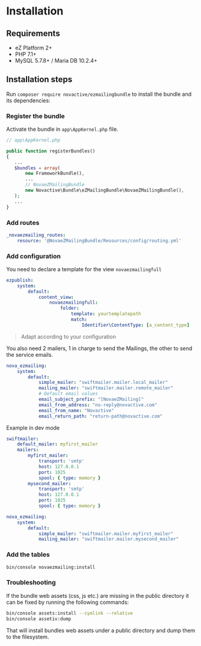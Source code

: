 # Installation

## Requirements

* eZ Platform 2+
* PHP 7.1+
* MySQL 5.7.8+ / Maria DB 10.2.4+

## Installation steps

Run `composer require novactive/ezmailingbundle` to install the bundle and its dependencies:

### Register the bundle

Activate the bundle in `app\AppKernel.php` file.

```php
// app\AppKernel.php

public function registerBundles()
{
   ...
   $bundles = array(
       new FrameworkBundle(),
       ...
       // NovaeZMailingBundle
       new Novactive\Bundle\eZMailingBundle\NovaeZMailingBundle(),
   );
   ...
}
```

### Add routes

```yaml
_novaezmailing_routes:
    resource: '@NovaeZMailingBundle/Resources/config/routing.yml'
```

### Add configuration

You need to declare a template for the view `novaezmailingfull`

```yaml
ezpublish:
    system:
        default:
            content_view:
                novaezmailingfull:
                    folder:
                        template: yourtemplatepath
                        match:
                            Identifier\ContentType: [a_content_type]
```

> Adapt according to your configuration


You also need 2 mailers, 1 in charge to send the Mailings, the other to send the service emails.

```yaml
nova_ezmailing:
    system:
        default:
            simple_mailer: "swiftmailer.mailer.local_mailer"
            mailing_mailer: "swiftmailer.mailer.remote_mailer"
            # Default email values
            email_subject_prefix: "[NovaeZMailing]"
            email_from_address: "no-reply@novactive.com"
            email_from_name: "Novactive"
            email_return_path: "return-path@novactive.com"
```

Example in dev mode

```yaml
swiftmailer:
    default_mailer: myfirst_mailer
    mailers:
        myfirst_mailer:
            transport: 'smtp'
            host: 127.0.0.1
            port: 1025
            spool: { type: memory }
        mysecond_mailer:
            transport: 'smtp'
            host: 127.0.0.1
            port: 1025
            spool: { type: memory }

nova_ezmailing:
    system:
        default:
            simple_mailer: "swiftmailer.mailer.myfirst_mailer"
            mailing_mailer: "swiftmailer.mailer.mysecond_mailer"
```


### Add the tables

```bash
bin/console novaezmailing:install
```

### Troubleshooting

If the bundle web assets (css, js etc.) are missing in the public directory it can be fixed by running the following commands:
```bash
bin/console assets:install --symlink --relative
bin/console assetiv:dump
```
That will install bundles web assets under a public directory and dump them to the filesystem.